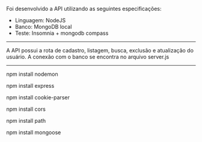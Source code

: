 Foi desenvolvido a API utilizando as seguintes especificações:

- Linguagem: NodeJS
- Banco: MongoDB local
- Teste: Insomnia + mongodb compass

--------------------------------------------------------------

A API possui a rota de cadastro, listagem, busca, exclusão e atualização do usuário.
A conexão com o banco se encontra no arquivo server.js

--------------------------------------------------------------

npm install nodemon

npm install express

npm install cookie-parser

npm install cors

npm install path

npm install mongoose
